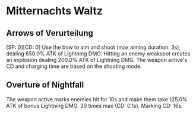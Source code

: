 # Mitternachts Waltz

## Arrows of Verurteilung

[SP: 0][CD: 0] Use the bow to aim and shoot (max aiming duration: 3s), dealing 650.0% ATK of Lightning DMG. Hitting an enemy weakspot creates an explosion dealing 200.0% ATK of Lightning DMG. The weapon active's CD and charging time are based on the shooting mode.

## Overture of Nightfall

The weapon active marks enemies hit for 10s and make them take 125.0% ATK of bonus Lightning DMG. 30 times max (CD: 0.1s). Marking CD: 16s.
